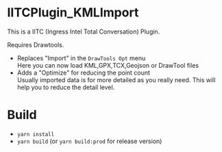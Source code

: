 # IITCPlugin_KMLImport

This is a IITC (Ingress Intel Total Conversation) Plugin.

Requires Drawtools.
- Replaces "Import" in the `DrawTools Opt` menu  
Here you can now load KML,GPX,TCX,Geojson or DrawTool files
- Adds a "Optimize" for reducing the point count  
Usually imported data is for more detailed as you really need. This will help you to reduce the detail level.


# Build
- `yarn install`
- `yarn build`
(or `yarn build:prod` for release version)
